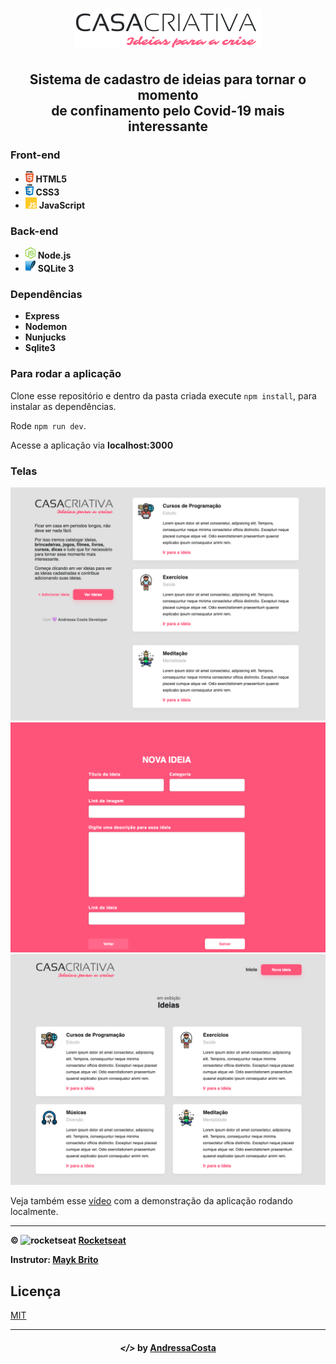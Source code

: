 <h1 align="center">
  <img src="public/img/logo.png">
</h1>

<h2 align="center">
  Sistema de cadastro de ideias para tornar o momento
  <br>
  de confinamento pelo Covid-19 mais interessante
</h2>

<h3>
  Front-end
</h3>

<ul>
  <li> <img src="public/img/html.png" alt="html5" height="18"> <strong> HTML5 </strong> </li>
  <li> <img src="public/img/css.png" alt="css3" height="18"> <strong> CSS3 </strong> </li>
  <li> <img src="public/img/js.png" alt="js" height="18"> <strong> JavaScript </strong> </li>
</ul>

<h3>
  Back-end
</h3>

<ul>
  <li> <img src="public/img/node.png" alt="node.js" height="18"> <strong> Node.js </strong> </li>
  <li> <img src="public/img/sqlite.png" alt="sqlite3" height="18"> <strong> SQLite 3 </strong> </li>
</ul>

<h3>
  Dependências
</h3>

<ul>
  <li> <strong> Express </strong> </li>
  <li> <strong> Nodemon </strong> </li>
  <li> <strong> Nunjucks </strong> </li>
  <li> <strong> Sqlite3 </strong> </li>
</ul>

### Para rodar a aplicação

Clone esse repositório e dentro da pasta criada execute `npm install`, para instalar as dependências.

Rode `npm run dev`.

Acesse a aplicação via **localhost:3000**

### Telas

![](img/home.png)
![](img/cadastro.png)
![](img/ideias.png)

Veja também esse [vídeo](https://youtu.be/vV-hAM5sYjo) com a demonstração da aplicação rodando localmente.

---

**&copy; <img src="imgs/rocketseat.svg" alt="rocketseat" height="20"> [Rocketseat](https://rocketseat.com.br/)**

**Instrutor: [Mayk Brito](https://github.com/maykbrito)**

## Licença

[MIT](LICENSE)

<hr>

<h4 align="center">
  <em>&lt;/&gt;</em> by <a href="https://github.com/AndressaDaCosta" target="_blank">AndressaCosta</a>
  </h4>
